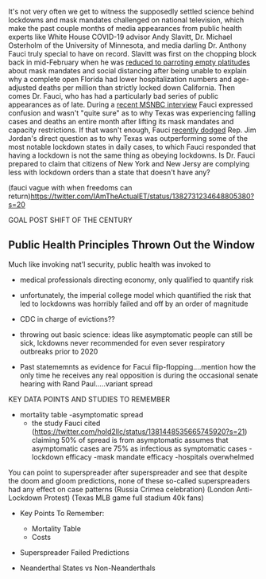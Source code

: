It's not very often we get to witness the supposedly settled science behind lockdowns and mask mandates challenged on national television, which make the past couple months of media appearances from public health experts like White House COVID-19 advisor Andy Slavitt, Dr. Michael Osterholm of the University of Minnesota, and media darling Dr. Anthony Fauci truly special to have on record. Slavitt was first on the chopping block back in mid-February when he was [reduced to parroting empty platitudes](https://twitter.com/tomselliott/status/1362048016560062466?s=20) about mask mandates and social distancing after being unable to explain why a complete open Florida had lower hospitalization numbers and age-adjusted deaths per million than strictly locked down California. Then comes Dr. Fauci, who has had a particularly bad series of public appearances as of late. During a [recent MSNBC interview](https://twitter.com/Breaking911/status/1381073146590208000?s=20) Fauci expressed confusion and wasn't "quite sure" as to why Texas was experiencing falling cases and deaths an entire month after lifting its mask mandates and capacity restrictions. If that wasn't enough, Fauci [recently dodged](https://twitter.com/BreitbartNews/status/1382818277399748611?s=20) Rep. Jim Jordan's direct question as to why Texas was outperforming some of the most notable lockdown states in daily cases, to which Fauci responded that having a lockdown is not the same thing as obeying lockdowns. Is Dr. Fauci prepared to claim that citizens of New York and New Jersy are complying less with lockdown orders than a state that doesn't have any?

(fauci vague with when freedoms can return)https://twitter.com/IAmTheActualET/status/1382731234648805380?s=20

GOAL POST SHIFT OF THE CENTURY


## Public Health Principles Thrown Out the Window
Much like invoking nat'l security, public health was invoked to 

- medical professionals directing economy, only qualified to quantify risk
-   unfortunately, the imperial college model which quantified the risk that led to lockdowns was horribly failed and off by an order of magnitude
-   CDC in charge of evictions??

- throwing out basic science: ideas like asymptomatic people can still be sick, lckdowns never recommended for even sever respiratory outbreaks prior to 2020
-   Past statememnts as evidence for Facui flip-flopping....mention how the only time he receives any real opposition is during the occasional senate hearing with Rand Paul.....variant spread

KEY DATA POINTS AND STUDIES TO REMEMBER
- mortality table
-asymptomatic spread
  - the study Fauci cited (https://twitter.com/hold2llc/status/1381448535665745920?s=21) claiming 50% of spread is from asymptomatic assumes that asymptomatic cases are 75% as infectious as symptomatic cases
-lockdown efficacy
-mask mandate efficacy
-hospitals overwhelmed

You can point to superspreader after superspreader and see that despite the doom and gloom predictions, none of these so-called superspreaders had any effect on case patterns
(Russia Crimea celebration)
(London Anti-Lockdown Protest)
(Texas MLB game full stadium 40k fans)

- Key Points To Remember:
  - Mortality Table
  - Costs

- Superspreader Failed Predictions
- Neanderthal States vs Non-Neanderthals
